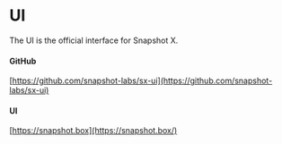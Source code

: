 # UI

The UI is the official interface for Snapshot X.&#x20;

#### GitHub

[https://github.com/snapshot-labs/sx-ui](https://github.com/snapshot-labs/sx-ui)

#### UI

[https://snapshot.box](https://snapshot.box/)
